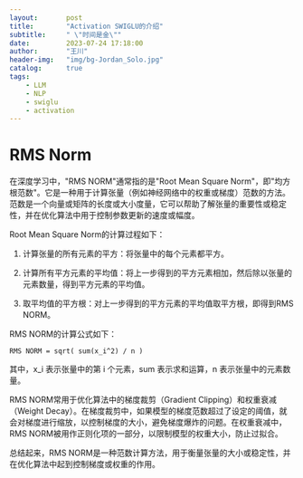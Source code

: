 ```yaml
---
layout:       post
title:        "Activation SWIGLU的介绍"
subtitle:     " \"时间是金\""
date:         2023-07-24 17:18:00
author:       "王川"
header-img:   "img/bg-Jordan_Solo.jpg"
catalog:      true
tags:
    - LLM
    - NLP
    - swiglu
    - activation
---
```


# RMS Norm

在深度学习中，"RMS NORM"通常指的是"Root Mean Square Norm"，即"均方根范数"。它是一种用于计算张量（例如神经网络中的权重或梯度）范数的方法。范数是一个向量或矩阵的长度或大小度量，它可以帮助了解张量的重要性或稳定性，并在优化算法中用于控制参数更新的速度或幅度。

Root Mean Square Norm的计算过程如下：

1. 计算张量的所有元素的平方：将张量中的每个元素都平方。

2. 计算所有平方元素的平均值：将上一步得到的平方元素相加，然后除以张量的元素数量，得到平方元素的平均值。

3. 取平均值的平方根：对上一步得到的平方元素的平均值取平方根，即得到RMS NORM。

RMS NORM的计算公式如下：

```
RMS NORM = sqrt( sum(x_i^2) / n )
```

其中，x_i 表示张量中的第 i 个元素，sum 表示求和运算，n 表示张量中的元素数量。

RMS NORM常用于优化算法中的梯度裁剪（Gradient Clipping）和权重衰减（Weight Decay）。在梯度裁剪中，如果模型的梯度范数超过了设定的阈值，就会对梯度进行缩放，以控制梯度的大小，避免梯度爆炸的问题。在权重衰减中，RMS NORM被用作正则化项的一部分，以限制模型的权重大小，防止过拟合。

总结起来，RMS NORM是一种范数计算方法，用于衡量张量的大小或稳定性，并在优化算法中起到控制梯度或权重的作用。